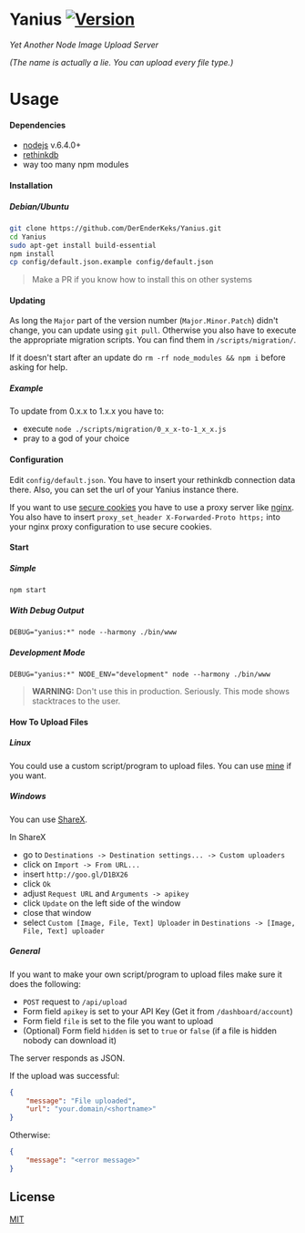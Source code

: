 # Yanius [![Version](https://img.shields.io/badge/Version-2.0.2-green.svg?style=flat-square)](https://github.com/DerEnderKeks/Yanius/blob/master/package.json#L3)
*Yet Another Node Image Upload Server*

*(The name is actually a lie. You can upload every file type.)*

# Usage
#### Dependencies

- [nodejs](https://nodejs.org) v.6.4.0+
- [rethinkdb](https://www.rethinkdb.com/)
- way too many npm modules

#### Installation
##### Debian/Ubuntu
```bash
git clone https://github.com/DerEnderKeks/Yanius.git
cd Yanius
sudo apt-get install build-essential
npm install
cp config/default.json.example config/default.json
```

> Make a PR if you know how to install this on other systems

#### Updating
As long the `Major` part of the version number (`Major.Minor.Patch`) didn't change, you can update using `git pull`.
Otherwise you also have to execute the appropriate migration scripts. You can find them in `/scripts/migration/`.

If it doesn't start after an update do `rm -rf node_modules && npm i` before asking for help.

##### Example
To update from 0.x.x to 1.x.x you have to:

* execute `node ./scripts/migration/0_x_x-to-1_x_x.js`
* pray to a god of your choice

#### Configuration
Edit `config/default.json`.
You have to insert your rethinkdb connection data there.
Also, you can set the url of your Yanius instance there.

If you want to use [secure cookies](https://en.wikipedia.org/wiki/HTTP_cookie#Secure_cookie) you have to use a proxy server like [nginx](https://www.nginx.com/).
You also have to insert `proxy_set_header X-Forwarded-Proto https;` into your nginx proxy configuration to use secure cookies.

#### Start

##### Simple
`npm start`

##### With Debug Output
`DEBUG="yanius:*" node --harmony ./bin/www`

##### Development Mode
`DEBUG="yanius:*" NODE_ENV="development" node --harmony ./bin/www`
> **WARNING:** Don't use this in production. Seriously. This mode shows stacktraces to the user.

#### How To Upload Files
##### Linux
You could use a custom script/program to upload files. You can use [mine](https://gist.github.com/DerEnderKeks/30cc7b3aebee4eee444337f452e19565) if you want.

##### Windows
You can use [ShareX](https://getsharex.com/).

In ShareX 

- go to `Destinations -> Destination settings... -> Custom uploaders`
- click on `Import -> From URL...`
- insert `http://goo.gl/D1BX26`
- click `Ok`
- adjust `Request URL` and `Arguments -> apikey`
- click `Update` on the left side of the window
- close that window
- select `Custom [Image, File, Text] Uploader` in `Destinations -> [Image, File, Text] uploader`

##### General
If you want to make your own script/program to upload files make sure it does the following:

- `POST` request to `/api/upload`
- Form field `apikey` is set to your API Key (Get it from `/dashboard/account`)
- Form field `file` is set to the file you want to upload
- (Optional) Form field `hidden` is set to `true` or `false` (if a file is hidden nobody can download it)

The server responds as JSON.

If the upload was successful:
```JSON
{
    "message": "File uploaded",
    "url": "your.domain/<shortname>"
}
```
Otherwise:
```JSON
{
    "message": "<error message>"
}
```

## License

[MIT](LICENSE)
